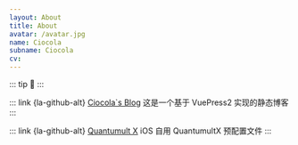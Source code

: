 ```yaml
---
layout: About
title: About
avatar: /avatar.jpg
name: Ciocola
subname: Ciocola
cv:
---
```


::: tip
:tada:
:::

::: link {la-github-alt} [Ciocola`s Blog](https://github.com/ciocola/blog)
这是一个基于 VuePress2 实现的静态博客
:::

::: link {la-github-alt} [Quantumult X](https://github.com/ciocola/quanx)
iOS 自用 QuantumultX 预配置文件
:::
